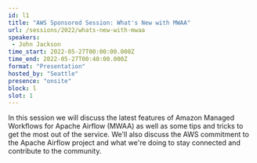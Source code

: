 ```yaml
---
id: l1
title: "AWS Sponsored Session: What's New with MWAA"
url: /sessions/2022/whats-new-with-mwaa
speakers:
 - John Jackson
time_start: 2022-05-27T00:00:00.000Z
time_end: 2022-05-27T00:40:00.000Z
format: "Presentation"
hosted_by: "Seattle"
presence: "onsite"
block: l
slot: 1
---
```


In this session we will discuss the latest features of Amazon Managed Workflows for Apache Airflow (MWAA) as well as some tips and tricks to get the most out of the service. We'll also discuss the AWS commitment to the Apache Airflow project and what we're doing to stay connected and contribute to the community.